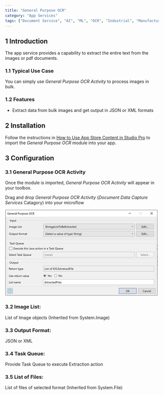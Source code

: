 ```yaml
---
title: "General Purpose OCR"
category: "App Services"
tags: ["Document Service", "AI", "ML", "OCR", "Industrial", "Manufacturing"]
---
```


## 1 Introduction
The app service provides a capability to extract the entire text from the images or pdf documents.

### 1.1 Typical Use Case
You can simply use _General Purpose OCR Activity_ to process images in bulk. 

### 1.2 Features
* Extract data from bulk images and get output in JSON or XML formats

## 2 Installation

Follow the instructions in [How to Use App Store Content in Studio Pro](../general/app-store-content) to import the _General Purpose OCR_ module into your app.

## 3 Configuration

### 3.1 General Purpose OCR Activity
Once the module is imported, _General Purpose OCR Activity_ will appear in your toolbox.

Drag and drop _General Purpose OCR Activity_ (_Document Data Capture Services_ Catagory) into your microflow

![gpo-activity](attachments/general-purpose-ocr/gpo-activity.png)

### 3.2 Image List: 
List of Image objects (Inherited from System.Image)

### 3.3 Output Format: 
JSON or XML

### 3.4 Task Queue: 
Provide Task Queue to execute Extraction action

### 3.5 List of Files:
List of files of selected format (Inherited from System.File)
